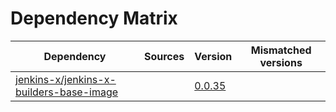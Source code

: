 # Dependency Matrix

Dependency | Sources | Version | Mismatched versions
---------- | ------- | ------- | -------------------
[jenkins-x/jenkins-x-builders-base-image](https://github.com/jenkins-x/jenkins-x-builders-base-image) |  | [0.0.35]() | 
